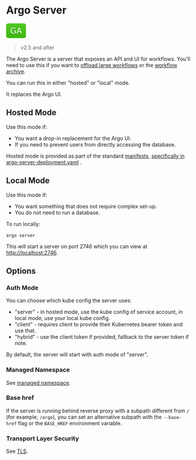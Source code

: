 # Argo Server

![GA](assets/ga.svg)

> v2.5 and after

The Argo Server is a server that exposes an API and UI for workflows. You'll need to use this if you want to [offload large workflows](offloading-large-workflows.md) or the [workflow archive](workflow-archive.md).

You can run this in either "hosted" or "local" mode.

It replaces the Argo UI.

## Hosted Mode

Use this mode if:

* You want a drop-in replacement for the Argo UI.
* If you need to prevent users from directly accessing the database.

Hosted mode is provided as part of the standard [manifests](../manifests), [specifically in argo-server-deployment.yaml](../manifests/base/argo-server/argo-server-deployment.yaml) .

## Local Mode

Use this mode if:

* You want something that does not require complex set-up.
* You do not need to run a database.

To run locally:

```
argo server
```

This will start a server on port 2746 which you can view at [http://localhost:2746](http://localhost:2746]).

## Options

### Auth Mode

You can choose which kube config the server uses:

* "server" - in hosted mode, use the kube config of service account, in local mode, use your local kube config.
* "client" - requires client to provide their Kubernetes bearer token and use that.
* "hybrid" - use the client token if provided, fallback to the server token if note.

By default, the server will start with auth mode of "server".

### Managed Namespace

See [managed namespace](managed-namespace.md).

### Base href

If the server is running behind reverse proxy with a subpath different from `/` (for example, 
`/argo`), you can set an alternative subpath with the `--base-href` flag or the `BASE_HREF` 
environment variable.

### Transport Layer Security

See [TLS](tls.md).